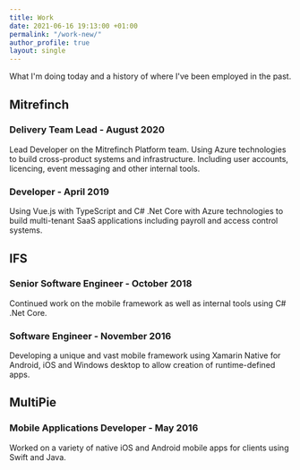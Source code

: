 ```yaml
---
title: Work
date: 2021-06-16 19:13:00 +01:00
permalink: "/work-new/"
author_profile: true
layout: single
---
```


What I'm doing today and a history of where I've been employed in the past.

## Mitrefinch
### Delivery Team Lead - August 2020
Lead Developer on the Mitrefinch Platform team. Using Azure technologies to build cross-product systems and infrastructure. Including user accounts, licencing, event messaging and other internal tools.

### Developer - April 2019
Using Vue.js with TypeScript and C# .Net Core with Azure technologies to build multi-tenant SaaS applications including payroll and access control systems.

## IFS
### Senior Software Engineer - October 2018
Continued work on the mobile framework as well as internal tools using C# .Net Core.

### Software Engineer - November 2016
Developing a unique and vast mobile framework using Xamarin Native for Android, iOS and Windows desktop to allow creation of runtime-defined apps.

## MultiPie
### Mobile Applications Developer - May 2016
Worked on a variety of native iOS and Android mobile apps for clients using Swift and Java.